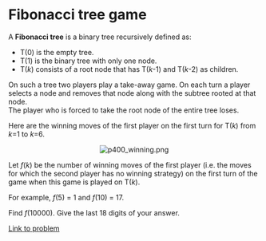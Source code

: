 # Fibonacci tree game

<p>
A <b>Fibonacci tree</b> is a binary tree recursively defined as:</p><ul><li>T(0) is the empty tree.
</li><li>T(1) is the binary tree with only one node.
</li><li>T(<var>k</var>) consists of a root node that has T(<var>k</var>-1) and T(<var>k</var>-2) as children.
</li></ul><p>
On such a tree two players play a take-away game. On each turn a player selects a node and removes that node along with the subtree rooted at that node.<br />
The player who is forced to take the root node of the entire tree loses.</p><p>

</p><p>
Here are the winning moves of the first player on the first turn for T(<var>k</var>) from <var>k</var>=1 to <var>k</var>=6.
</p><p align="center"><img src="project/images/p400_winning.png" class="dark_img" alt="p400_winning.png" /></p>



Let <var>f</var>(<var>k</var>) be the number of winning moves of the first player (i.e. the moves for which the second player has no winning strategy) on the first turn of the game when this game is played on T(<var>k</var>).


<p>
For example, <var>f</var>(5) = 1 and <var>f</var>(10) = 17.
</p>

<p>
Find <var>f</var>(10000). Give the last 18 digits of your answer.
</p>

[Link to problem](https://projecteuler.net/problem=400)
